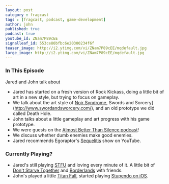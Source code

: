 ```yaml
---
layout: post
category : fragcast
tags : [fragcast, podcast, game-development]
author: john
published: true
podcast: true
youtube_id: ZNam7P89cEE
signalleaf_id: 553ce80bfbc6e20300234f6f
teaser_image: http://i2.ytimg.com/vi/ZNam7P89cEE/mqdefault.jpg
large_image: http://i2.ytimg.com/vi/ZNam7P89cEE/mqdefault.jpg
---
```


### In This Episode
Jared and John talk about

- Jared has started on a fresh version of Rock Kickass, doing a little bit of art in a new style, but trying to focus on gameplay.
- We talk about the art style of [Noir Syndrome](http://glassknuckle.com/NoirSyndrome/), Swords and Sorcery](http://www.swordandsworcery.com/), and an old prototype we did called Death Hole.
- John talks about a little gameplay and art progress with his game prototype.
- We were guests on the [Almost Better Than Silence podcast](http://almostbetterthansilence.com/2015/02/abts-015-frag-castle-games-interview/)!
- We discuss whether dumb enemies make good enemies.
- Jared recommends Egoraptor's [Sequelitis](https://www.youtube.com/show/sequelitis) show on YouTube.

### Currently Playing?
- Jared's still playing [STFU](http://supertimeforce.com/) and loving every minute of it. A little bit of [Don't Starve Together](http://store.steampowered.com/app/322330/) and [Borderlands](http://www.gearboxsoftware.com/games/borderlands/) with friends.
- John's played a little [Titan Fall](http://www.titanfall.com/), started playing [Stupendo on iOS](https://itunes.apple.com/us/app/swinging-stupendo/id943934967?mt=8).
